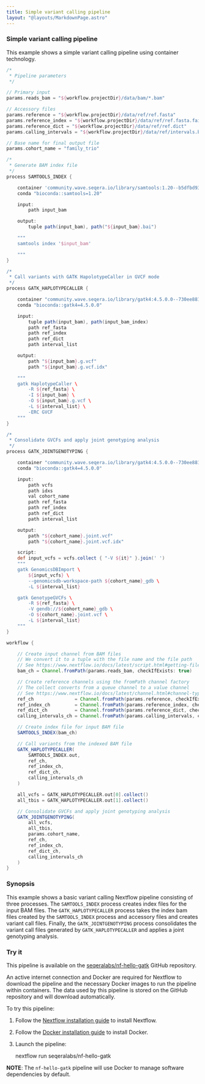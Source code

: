 ```yaml
---
title: Simple variant calling pipeline
layout: "@layouts/MarkdownPage.astro"
---
```


<div class="blg-summary example">
<h3>Simple variant calling pipeline</h3>

<p class="text-muted">
    This example shows a simple variant calling pipeline using container technology.
</p>

```groovy
/*
 * Pipeline parameters
 */

// Primary input
params.reads_bam = "${workflow.projectDir}/data/bam/*.bam"

// Accessory files
params.reference = "${workflow.projectDir}/data/ref/ref.fasta"
params.reference_index = "${workflow.projectDir}/data/ref/ref.fasta.fai"
params.reference_dict = "${workflow.projectDir}/data/ref/ref.dict"
params.calling_intervals = "${workflow.projectDir}/data/ref/intervals.bed"

// Base name for final output file
params.cohort_name = "family_trio"

/*
 * Generate BAM index file
 */
process SAMTOOLS_INDEX {

    container 'community.wave.seqera.io/library/samtools:1.20--b5dfbd93de237464'
    conda "bioconda::samtools=1.20"

    input:
        path input_bam

    output:
        tuple path(input_bam), path("${input_bam}.bai")

    """
    samtools index '$input_bam'

    """
}

/*
 * Call variants with GATK HapolotypeCaller in GVCF mode
 */
process GATK_HAPLOTYPECALLER {

    container "community.wave.seqera.io/library/gatk4:4.5.0.0--730ee8817e436867"
    conda "bioconda::gatk4=4.5.0.0"

    input:
        tuple path(input_bam), path(input_bam_index)
        path ref_fasta
        path ref_index
        path ref_dict
        path interval_list

    output:
        path "${input_bam}.g.vcf"
        path "${input_bam}.g.vcf.idx"

    """
    gatk HaplotypeCaller \
        -R ${ref_fasta} \
        -I ${input_bam} \
        -O ${input_bam}.g.vcf \
        -L ${interval_list} \
        -ERC GVCF
    """
}

/*
 * Consolidate GVCFs and apply joint genotyping analysis
 */
process GATK_JOINTGENOTYPING {

    container "community.wave.seqera.io/library/gatk4:4.5.0.0--730ee8817e436867"
    conda "bioconda::gatk4=4.5.0.0"

    input:
        path vcfs
        path idxs
        val cohort_name
        path ref_fasta
        path ref_index
        path ref_dict
        path interval_list

    output:
        path "${cohort_name}.joint.vcf"
        path "${cohort_name}.joint.vcf.idx"

    script:
    def input_vcfs = vcfs.collect { "-V ${it}" }.join(' ')
    """
    gatk GenomicsDBImport \
        ${input_vcfs} \
        --genomicsdb-workspace-path ${cohort_name}_gdb \
        -L ${interval_list}

    gatk GenotypeGVCFs \
        -R ${ref_fasta} \
        -V gendb://${cohort_name}_gdb \
        -O ${cohort_name}.joint.vcf \
        -L ${interval_list}
    """
}

workflow {

    // Create input channel from BAM files
    // We convert it to a tuple with the file name and the file path
    // See https://www.nextflow.io/docs/latest/script.html#getting-file-attributes
    bam_ch = Channel.fromPath(params.reads_bam, checkIfExists: true)

    // Create reference channels using the fromPath channel factory
    // The collect converts from a queue channel to a value channel
    // See https://www.nextflow.io/docs/latest/channel.html#channel-types for details
    ref_ch               = Channel.fromPath(params.reference, checkIfExists: true).collect()
    ref_index_ch         = Channel.fromPath(params.reference_index, checkIfExists: true).collect()
    ref_dict_ch          = Channel.fromPath(params.reference_dict, checkIfExists: true).collect()
    calling_intervals_ch = Channel.fromPath(params.calling_intervals, checkIfExists: true).collect()

    // Create index file for input BAM file
    SAMTOOLS_INDEX(bam_ch)

    // Call variants from the indexed BAM file
    GATK_HAPLOTYPECALLER(
        SAMTOOLS_INDEX.out,
        ref_ch,
        ref_index_ch,
        ref_dict_ch,
        calling_intervals_ch
    )

    all_vcfs = GATK_HAPLOTYPECALLER.out[0].collect()
    all_tbis = GATK_HAPLOTYPECALLER.out[1].collect()

    // Consolidate GVCFs and apply joint genotyping analysis
    GATK_JOINTGENOTYPING(
        all_vcfs,
        all_tbis,
        params.cohort_name,
        ref_ch,
        ref_index_ch,
        ref_dict_ch,
        calling_intervals_ch
    )
}
```

</div>

### Synopsis

This example shows a basic variant calling Nextflow pipeline consisting of three processes. The `SAMTOOLS_INDEX` process creates index files for the input BAM files. The `GATK_HAPLOTYPECALLER` process takes the index bam files created by the `SAMTOOLS_INDEX` process and accessory files and creates variant call files. Finally, the `GATK_JOINTGENOTYPING` process consolidates the variant call files generated by `GATK_HAPLOTYPECALLER` and applies a joint genotyping analysis.

### Try it

This pipeline is available on the [seqeralabs/nf-hello-gatk](https://github.com/seqeralabs/nf-hello-gatk) GitHub repository.

An active internet connection and Docker are required for Nextflow to download the pipeline and the necessary Docker images to run the pipeline within containers. The data used by this pipeline is stored on the GitHub repository and will download automatically.

To try this pipeline:

1. Follow the [Nextflow installation guide](https://www.nextflow.io/docs/latest/install.html#install-nextflow) to install Nextflow.
2. Follow the [Docker installation guide](https://docs.docker.com/get-started/get-docker/) to install Docker.
3. Launch the pipeline:

   nextflow run seqeralabs/nf-hello-gatk

**NOTE**: The `nf-hello-gatk` pipeline will use Docker to manage software dependencies by default.
